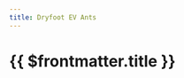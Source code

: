 ```yaml
---
title: Dryfoot EV Ants
---
```

# {{ $frontmatter.title }}

<ImageLink path="maps/" :name="$frontmatter.title" :alt="$frontmatter.title + ' Map'" />

